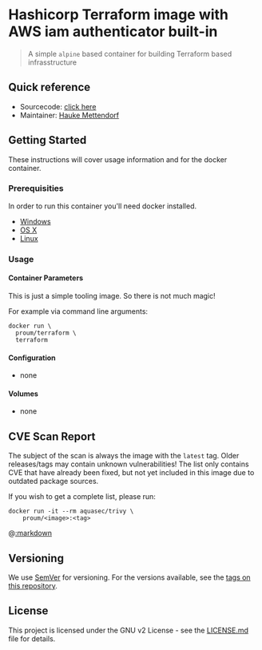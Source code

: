 # Hashicorp Terraform image with AWS iam authenticator built-in

> A simple ```alpine``` based container for building Terraform based infrasstructure

## Quick reference

* Sourcecode:
  [click here](https://gitlab.com/proum-public/docker/terraform)
* Maintainer: [Hauke Mettendorf](https://mettendorf.it/)

## Getting Started

These instructions will cover usage information and for the docker container.

### Prerequisities

In order to run this container you'll need docker installed.

* [Windows](https://docs.docker.com/windows/started)
* [OS X](https://docs.docker.com/mac/started/)
* [Linux](https://docs.docker.com/linux/started/)

### Usage

#### Container Parameters

This is just a simple tooling image. So there is not much magic!

For example via command line arguments:

```shell script
docker run \
  proum/terraform \
  terraform
```

#### Configuration

* none

#### Volumes

* none

## CVE Scan Report

The subject of the scan is always the image with the `latest` tag.
Older releases/tags may contain unknown vulnerabilities!
The list only contains CVE that have already been fixed,
but not yet included in this image due to outdated package sources.

If you wish to get a complete list, please run:

```
docker run -it --rm aquasec/trivy \
    proum/<image>:<tag>
```

@[:markdown](cve_report.md)

## Versioning

We use [SemVer](http://semver.org/) for versioning. For the versions available,
see the [tags on this repository](https://github.com/your/repository/tags).

## License

This project is licensed under the GNU v2 License -
see the [LICENSE.md](LICENSE.md) file for details.